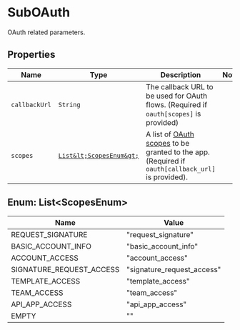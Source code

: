 

# SubOAuth

OAuth related parameters.

## Properties

| Name | Type | Description | Notes |
|------------ | ------------- | ------------- | -------------|
| `callbackUrl` | ```String``` |  The callback URL to be used for OAuth flows. (Required if `oauth[scopes]` is provided)  |  |
| `scopes` | [```List&lt;ScopesEnum&gt;```](#List&lt;ScopesEnum&gt;) |  A list of [OAuth scopes](/api/reference/tag/OAuth) to be granted to the app. (Required if `oauth[callback_url]` is provided).  |  |



## Enum: List&lt;ScopesEnum&gt;

| Name | Value |
---- | -----
| REQUEST_SIGNATURE | &quot;request_signature&quot; |
| BASIC_ACCOUNT_INFO | &quot;basic_account_info&quot; |
| ACCOUNT_ACCESS | &quot;account_access&quot; |
| SIGNATURE_REQUEST_ACCESS | &quot;signature_request_access&quot; |
| TEMPLATE_ACCESS | &quot;template_access&quot; |
| TEAM_ACCESS | &quot;team_access&quot; |
| API_APP_ACCESS | &quot;api_app_access&quot; |
| EMPTY | &quot;&quot; |



